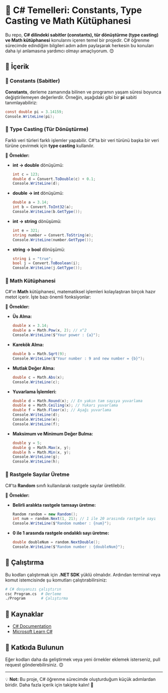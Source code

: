 # 🚀 C# Temelleri: Constants, Type Casting ve Math Kütüphanesi

Bu repo, **C# dilindeki sabitler (constants), tür dönüştürme (type casting) ve Math kütüphanesi** konularını içeren temel bir projedir. C# öğrenme sürecimde edindiğim bilgileri adım adım paylaşarak herkesin bu konuları daha iyi anlamasına yardımcı olmayı amaçlıyorum. 😊

## 📌 İçerik

### 🔹 Constants (Sabitler)
**Constants**, derleme zamanında bilinen ve programın yaşam süresi boyunca değiştirilemeyen değerlerdir. Örneğin, aşağıdaki gibi bir **pi** sabiti tanımlayabiliriz:

```csharp
const double pi = 3.14159;
Console.WriteLine(pi);
```

### 🔹 Type Casting (Tür Dönüştürme)
Farklı veri türleri farklı işlemler yapabilir. C#'ta bir veri türünü başka bir veri türüne çevirmek için **type casting** kullanılır.

📌 **Örnekler:**
- **int → double** dönüşümü:
    ```csharp
    int c = 123;
    double d = Convert.ToDouble(c) + 0.1;
    Console.WriteLine(d);
    ```
- **double → int** dönüşümü:
    ```csharp
    double a = 3.14;
    int b = Convert.ToInt32(a);
    Console.WriteLine(b.GetType());
    ```
- **int → string** dönüşümü:
    ```csharp
    int e = 321;
    string number = Convert.ToString(e);
    Console.WriteLine(number.GetType());
    ```
- **string → bool** dönüşümü:
    ```csharp
    string i = "true";
    bool j = Convert.ToBoolean(i);
    Console.WriteLine(j.GetType());
    ```

### 🔹 Math Kütüphanesi
C#'ın **Math** kütüphanesi, matematiksel işlemleri kolaylaştıran birçok hazır metot içerir. İşte bazı önemli fonksiyonlar:

📌 **Örnekler:**
- **Üs Alma:**
    ```csharp
    double x = 3.14;
    double a = Math.Pow(x, 2); // x^2
    Console.WriteLine($"Your power : {a}");
    ```
- **Karekök Alma:**
    ```csharp
    double b = Math.Sqrt(9);
    Console.WriteLine($"Your number : 9 and new number = {b}");
    ```
- **Mutlak Değer Alma:**
    ```csharp
    double c = Math.Abs(x);
    Console.WriteLine(c);
    ```
- **Yuvarlama İşlemleri:**
    ```csharp
    double d = Math.Round(x); // En yakın tam sayıya yuvarlama
    double e = Math.Ceiling(x); // Yukarı yuvarlama
    double f = Math.Floor(x); // Aşağı yuvarlama
    Console.WriteLine(d);
    Console.WriteLine(e);
    Console.WriteLine(f);
    ```
- **Maksimum ve Minimum Değer Bulma:**
    ```csharp
    double y = 5;
    double g = Math.Max(x, y);
    double h = Math.Min(x, y);
    Console.WriteLine(g);
    Console.WriteLine(h);
    ```

### 🔹 Rastgele Sayılar Üretme
C#'ta **Random** sınıfı kullanılarak rastgele sayılar üretilebilir.

📌 **Örnekler:**
- **Belirli aralıkta rastgele tamsayı üretme:**
    ```csharp
    Random random = new Random();
    int num = random.Next(1, 21); // 1 ile 20 arasında rastgele sayı
    Console.WriteLine($"Random number : {num}");
    ```
- **0 ile 1 arasında rastgele ondalıklı sayı üretme:**
    ```csharp
    double doubleNum = random.NextDouble();
    Console.WriteLine($"Random number : {doubleNum}");
    ```

## 🎯 Çalıştırma
Bu kodları çalıştırmak için **.NET SDK** yüklü olmalıdır. Ardından terminal veya komut istemcisinde şu komutları çalıştırabilirsiniz:
```sh
# C# dosyanızı çalıştırın
csc Program.cs  # Derleme
./Program       # Çalıştırma
```

## 📂 Kaynaklar
- [C# Documentation](https://learn.microsoft.com/en-us/dotnet/csharp/)
- [Microsoft Learn C#](https://learn.microsoft.com/en-us/training/paths/csharp-first-steps/)

## 🚀 Katkıda Bulunun
Eğer kodları daha da geliştirmek veya yeni örnekler eklemek isterseniz, pull request gönderebilirsiniz. 😊

---
💡 **Not:** Bu proje, C# öğrenme sürecimde oluşturduğum küçük adımlardan biridir. Daha fazla içerik için takipte kalın! 🚀